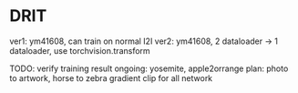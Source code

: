 # DRIT
ver1: ym41608, can train on normal I2I
ver2: ym41608, 2 dataloader -> 1 dataloader, use torchvision.transform


TODO:
verify training result
    ongoing: yosemite, apple2orrange
    plan: photo to artwork, horse to zebra
gradient clip for all network
